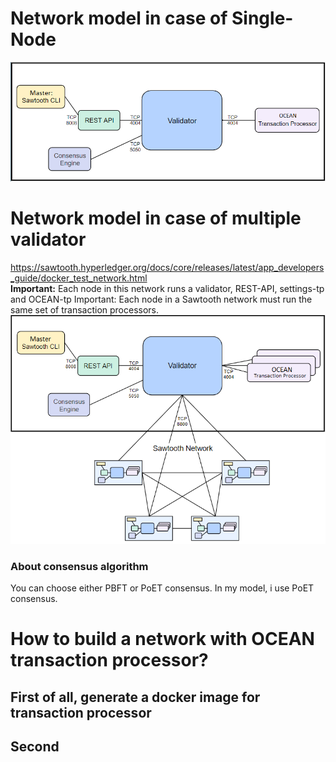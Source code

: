 # Network model in case of Single-Node

![init-project](./images/single-node.png)

# Network model in case of multiple validator
https://sawtooth.hyperledger.org/docs/core/releases/latest/app_developers_guide/docker_test_network.html
<br/>
**Important:** Each node in this network runs a validator, REST-API, settings-tp and OCEAN-tp
Important: Each node in a Sawtooth network must run the same set of transaction processors.
![init-project](./images/multi-validator.png)
### About consensus algorithm
You can choose either PBFT or PoET consensus.
In my model, i use PoET consensus.

# How to build a network with OCEAN transaction processor?
## First of all, generate a docker image for transaction processor

## Second 